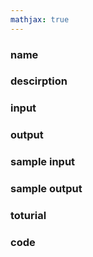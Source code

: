 ```yaml
---
mathjax: true
---
```


### name

### descirption

<!---more-->

### input

### output

### sample input

### sample output

### toturial

### code

